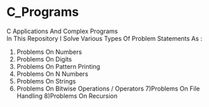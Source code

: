 # C_Programs
C Applications And Complex Programs  
In This Repository I Solve Various Types Of Problem Statements As :
1) Problems On Numbers
2)  Problems On Digits
3)  Problems On Pattern Printing
4)  Problems On N Numbers
5)  Problems On Strings
6) Problems On Bitwise Operations / Operators
7)Problems On File Handling
8)Problems On Recursion

